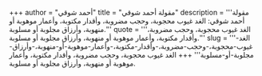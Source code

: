 +++
author = "أحمد شوقي"
title = "مقولة أحمد شوقي"
description = '''مقولة أحمد شوقي: الغد غيوب محجوبة، وحجب مضروبة، وأقدار مكتوبة، وأعمار موهوبة أو منهوبة، وأرزاق مجلوبة أو مسلوبة.'''
quote = '''الغد غيوب محجوبة، وحجب مضروبة، وأقدار مكتوبة، وأعمار موهوبة أو منهوبة، وأرزاق مجلوبة أو مسلوبة.'''
slug = '''الغد-غيوب-محجوبة،-وحجب-مضروبة،-وأقدار-مكتوبة،-وأعمار-موهوبة-أو-منهوبة،-وأرزاق-مجلوبة-أو-مسلوبة'''
+++
الغد غيوب محجوبة، وحجب مضروبة، وأقدار مكتوبة، وأعمار موهوبة أو منهوبة، وأرزاق مجلوبة أو مسلوبة.
